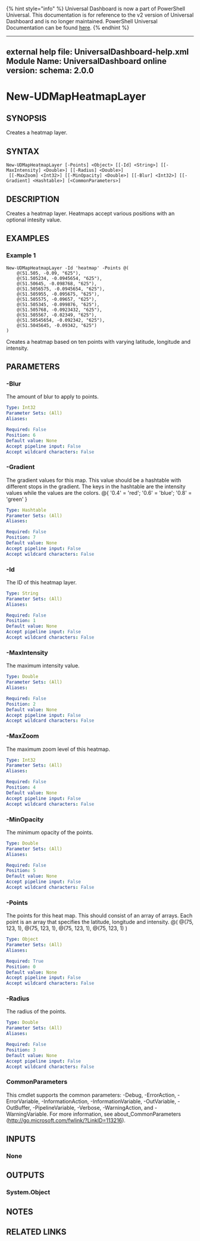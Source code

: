 ﻿{% hint style="info" %}
Universal Dashboard is now a part of PowerShell Universal. This documentation is for reference to the v2 version of Universal Dashboard and is no longer maintained. PowerShell Universal Documentation can be found [here](https://docs.ironmansoftware.com).
{% endhint %}


---
external help file: UniversalDashboard-help.xml
Module Name: UniversalDashboard
online version: 
schema: 2.0.0
---

# New-UDMapHeatmapLayer

## SYNOPSIS
Creates a heatmap layer.

## SYNTAX

```
New-UDMapHeatmapLayer [-Points] <Object> [[-Id] <String>] [[-MaxIntensity] <Double>] [[-Radius] <Double>]
 [[-MaxZoom] <Int32>] [[-MinOpacity] <Double>] [[-Blur] <Int32>] [[-Gradient] <Hashtable>] [<CommonParameters>]
```

## DESCRIPTION
Creates a heatmap layer. Heatmaps accept various positions with an optional intesity value.

## EXAMPLES

### Example 1
```
New-UDMapHeatmapLayer -Id 'heatmap' -Points @(
    @(51.505, -0.09, "625"),
    @(51.505234, -0.0945654, "625"),
    @(51.50645, -0.098768, "625"),
    @(51.5056575, -0.0945654, "625"),
    @(51.505955, -0.095675, "625"),
    @(51.505575, -0.09657, "625"),
    @(51.505345, -0.099876, "625"),
    @(51.505768, -0.0923432, "625"),
    @(51.505567, -0.02349, "625"),
    @(51.50545654, -0.092342, "625"),
    @(51.5045645, -0.09342, "625")
)
```

Creates a heatmap based on ten points with varying latitude, longitude and intensity.

## PARAMETERS

### -Blur
The amount of blur to apply to points.

```yaml
Type: Int32
Parameter Sets: (All)
Aliases: 

Required: False
Position: 6
Default value: None
Accept pipeline input: False
Accept wildcard characters: False
```

### -Gradient
The gradient values for this map. This value should be a hashtable with different stops in the gradient. The keys in the hashtable are the intensity values while the values are the colors. @{ '0.4' = 'red'; '0.6' = 'blue'; '0.8' = 'green' }

```yaml
Type: Hashtable
Parameter Sets: (All)
Aliases: 

Required: False
Position: 7
Default value: None
Accept pipeline input: False
Accept wildcard characters: False
```

### -Id
The ID of this heatmap layer.

```yaml
Type: String
Parameter Sets: (All)
Aliases: 

Required: False
Position: 1
Default value: None
Accept pipeline input: False
Accept wildcard characters: False
```

### -MaxIntensity
The maximum intensity value. 

```yaml
Type: Double
Parameter Sets: (All)
Aliases: 

Required: False
Position: 2
Default value: None
Accept pipeline input: False
Accept wildcard characters: False
```

### -MaxZoom
The maximum zoom level of this heatmap.

```yaml
Type: Int32
Parameter Sets: (All)
Aliases: 

Required: False
Position: 4
Default value: None
Accept pipeline input: False
Accept wildcard characters: False
```

### -MinOpacity
The minimum opacity of the points.

```yaml
Type: Double
Parameter Sets: (All)
Aliases: 

Required: False
Position: 5
Default value: None
Accept pipeline input: False
Accept wildcard characters: False
```

### -Points
The points for this heat map. This should consist of an array of arrays. Each point is an array that specifies the latitude, longitude and intensity. @( @(75, 123, 1), @(75, 123, 1), @(75, 123, 1), @(75, 123, 1) )

```yaml
Type: Object
Parameter Sets: (All)
Aliases: 

Required: True
Position: 0
Default value: None
Accept pipeline input: False
Accept wildcard characters: False
```

### -Radius
The radius of the points.

```yaml
Type: Double
Parameter Sets: (All)
Aliases: 

Required: False
Position: 3
Default value: None
Accept pipeline input: False
Accept wildcard characters: False
```

### CommonParameters
This cmdlet supports the common parameters: -Debug, -ErrorAction, -ErrorVariable, -InformationAction, -InformationVariable, -OutVariable, -OutBuffer, -PipelineVariable, -Verbose, -WarningAction, and -WarningVariable. For more information, see about_CommonParameters (http://go.microsoft.com/fwlink/?LinkID=113216).

## INPUTS

### None

## OUTPUTS

### System.Object

## NOTES

## RELATED LINKS




